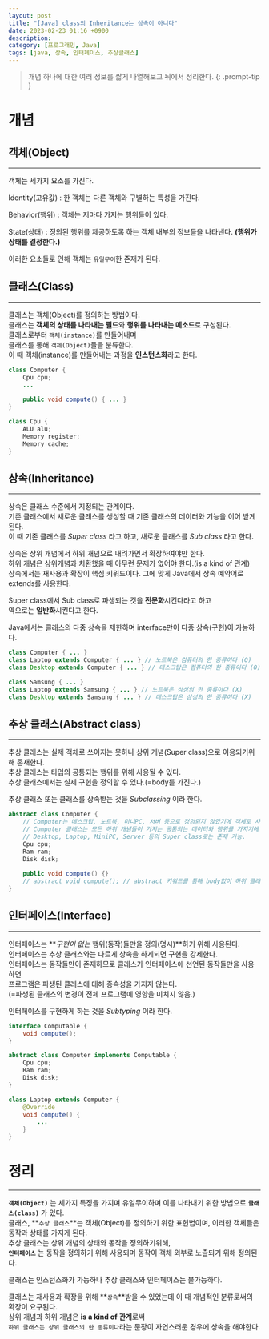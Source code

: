 ```yaml
---
layout: post
title: "[Java] class의 Inheritance는 상속이 아니다"
date: 2023-02-23 01:16 +0900
description: 
category: [프로그래밍, Java]
tags: [java, 상속, 인터페이스, 추상클래스]
---
```

> 개념 하나에 대한 여러 정보를 짧게 나열해보고 뒤에서 정리한다.
{: .prompt-tip }
# 개념

## 객체(Object)
---
객체는 세가지 요소를 가진다.

Identity(고유값)
: 한 객체는 다른 객체와 구별하는 특성을 가진다. 

Behavior(행위) 
: 객체는 저마다 가지는 행위들이 있다.

State(상태) 
: 정의된 행위를 제공하도록 하는 객체 내부의 정보들을 나타낸다. **(행위가 상태를 결정한다.)**

이러한 요소들로 인해 객체는 `유일무이`한 존재가 된다.

## 클래스(Class)
---
클래스는 객체(Object)를 정의하는 방법이다.  
클래스는 **객체의 상태를 나타내는 필드**와 **행위를 나타내는 메소드**로 구성된다.   
클래스로부터 `객체(instance)`를 만들어내며   
클래스를 통해 `객체(Object)`들을 분류한다.   
이 때 객체(instance)를 만들어내는 과정을 **인스턴스화**라고 한다.  

```java
class Computer { 
    Cpu cpu;
    ...
    
    public void compute() { ... }
}

class Cpu {
    ALU alu;
    Memory register;
    Memory cache;
}
```

## 상속(Inheritance)
---
상속은 클래스 수준에서 지정되는 관계이다.   
기존 클래스에서 새로운 클래스를 생성할 때 기존 클래스의 데이터와 기능을 이어 받게 된다.  
이 때 기존 클래스를 _Super class_ 라고 하고, 새로운 클래스를 _Sub class_ 라고 한다.   

상속은 상위 개념에서 하위 개념으로 내려가면서 확장하여야만 한다.  
하위 개념은 상위개념과 치환했을 때 아무런 문제가 없어야 한다.(is a kind of 관계)  
상속에서는 재사용과 확장이 핵심 키워드이다.
그에 맞게 Java에서 상속 예약어로 extends를 사용한다.

Super class에서 Sub class로 파생되는 것을 **전문화**시킨다라고 하고  
역으로는 **일반화**시킨다고 한다.

Java에서는 클래스의 다중 상속을 제한하며 interface만이 다중 상속(구현)이 가능하다. 

```java
class Computer { ... }
class Laptop extends Computer { ... } // 노트북은 컴퓨터의 한 종류이다 (O)
class Desktop extends Computer { ... } // 데스크탑은 컴퓨터의 한 종류이다 (O)

class Samsung { ... }
class Laptop extends Samsung { ... } // 노트북은 삼성의 한 종류이다 (X)
class Desktop extends Samsung { ... } // 데스크탑은 삼성의 한 종류이다 (X)
```

## 추상 클래스(Abstract class)
---
추상 클래스는 실제 객체로 쓰이지는 못하나 상위 개념(Super class)으로 이용되기위해 존재한다.  
추상 클래스는 타입의 공통되는 행위를 위해 사용될 수 있다.   
추상 클래스에서는 실제 구현을 정의할 수 있다.(=body를 가진다.)  

추상 클래스 또는 클래스를 상속받는 것을 _Subclassing_ 이라 한다.

```java
abstract class Computer { 
    // Computer는 데스크탑, 노트북, 미니PC, 서버 등으로 정의되지 않았기에 객체로 사용하지 못한다.
    // Computer 클래스는 모든 하위 개념들이 가지는 공통되는 데이터와 행위를 가지기에
    // Desktop, Laptop, MiniPC, Server 등의 Super class로는 존재 가능.
    Cpu cpu;
    Ram ram;
    Disk disk;
    
    public void compute() {}
    // abstract void compute(); // abstract 키워드를 통해 body없이 하위 클래스에 구현을 강제할 수 있다.
}
```

## 인터페이스(Interface)
---
인터페이스는 **_구현이 없는_ 행위(동작)들만을 정의(명시)**하기 위해 사용된다.  
인터페이스는 추상 클래스와는 다르게 상속을 하게되면 구현을 강제한다.     
인터페이스는 동작들만이 존재하므로 클래스가 인터페이스에 선언된 동작들만을 사용하면   
프로그램은 파생된 클래스에 대해 종속성을 가지지 않는다.   
(=파생된 클래스의 변경이 전체 프로그램에 영향을 미치지 않음.) 

인터페이스를 구현하게 하는 것을 _Subtyping_ 이라 한다.

```java
interface Computable {
    void compute();
}

abstract class Computer implements Computable { 
    Cpu cpu;
    Ram ram;
    Disk disk;
}

class Laptop extends Computer {
    @Override
    void compute() {
        ...
    }
}
```

# 정리
---
**`객체(Object)`** 는 세가지 특징을 가지며 유일무이하며 이를 나타내기 위한 방법으로 **`클래스(class)`** 가 있다.  
클래스, **`추상 클래스`**는 객체(Object)를 정의하기 위한 표현법이며, 이러한 객체들은 동작과 상태를 가지게 된다.  
추상 클래스는 상위 개념의 상태와 동작을 정의하기위해,  
**`인터페이스`** 는 동작을 정의하기 위해 사용되며 동작이 객체 외부로 노출되기 위해 정의된다.  

클래스는 인스턴스화가 가능하나 추상 클래스와 인터페이스는 불가능하다.

클래스는 재사용과 확장을 위해 **`상속`**받을 수 있었는데 이 때 개념적인 분류로써의 확장이 요구된다.  
상위 개념과 하위 개념은 **is a kind of 관계**로써  
`하위 클래스는 상위 클래스의 한 종류이다`라는 문장이 자연스러운 경우에 상속을 해야한다.
